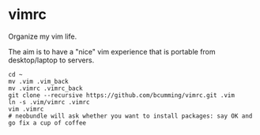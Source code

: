 # vimrc

Organize my vim life.

The aim is to have a "nice" vim experience that is portable from desktop/laptop to servers.

```
cd ~
mv .vim .vim_back
mv .vimrc .vimrc_back
git clone --recursive https://github.com/bcumming/vimrc.git .vim
ln -s .vim/vimrc .vimrc
vim .vimrc
# neobundle will ask whether you want to install packages: say OK and go fix a cup of coffee
```

